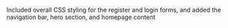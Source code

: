Included overall CSS styling for the register and login forms, and added the navigation bar, hero section, and homepage content
